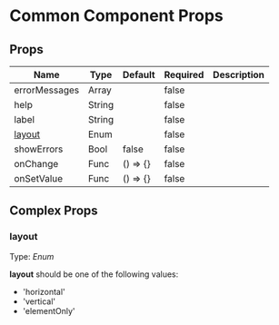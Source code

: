 # Common Component Props

## Props
| Name                              | Type   | Default  | Required | Description |
| --------------------------------- | ------ | -------- | -------- | ----------- |
| errorMessages                     | Array  |          | false    |             |
| help                              | String |          | false    |             |
| label                             | String |          | false    |             |
| [layout](#markdown-header-layout) | Enum   |          | false    |             |
| showErrors                        | Bool   | false    | false    |             |
| onChange                          | Func   | () => {} | false    |             |
| onSetValue                        | Func   | () => {} | false    |             |

## Complex Props

### layout
Type: _Enum_

**layout** should be one of the following values:

* 'horizontal'
* 'vertical'
* 'elementOnly'
